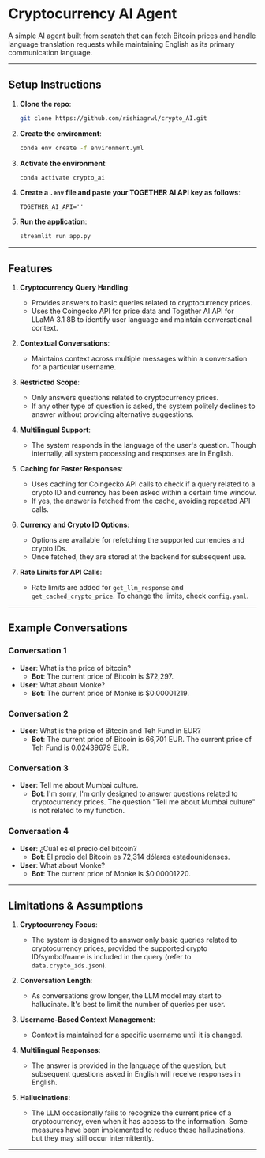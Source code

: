 # Cryptocurrency AI Agent

A simple AI agent built from scratch that can fetch Bitcoin prices and handle language translation requests while maintaining English as its primary communication language.

---

## Setup Instructions

1. **Clone the repo**:

   ```bash
   git clone https://github.com/rishiagrwl/crypto_AI.git 
   ```
2. **Create the environment**:

   ```bash
   conda env create -f environment.yml
   ```
3. **Activate the environment**:

   ```bash
   conda activate crypto_ai
   ```
4. **Create a `.env` file and paste your TOGETHER AI API key as follows**:

   ```env
   TOGETHER_AI_API=''
   ```
5. **Run the application**:

   ```bash
   streamlit run app.py
   ```

---

## Features

1. **Cryptocurrency Query Handling**:

   - Provides answers to basic queries related to cryptocurrency prices.
   - Uses the Coingecko API for price data and Together AI API for LLaMA 3.1 8B to identify user language and maintain conversational context.
2. **Contextual Conversations**:

   - Maintains context across multiple messages within a conversation for a particular username.
3. **Restricted Scope**:

   - Only answers questions related to cryptocurrency prices.
   - If any other type of question is asked, the system politely declines to answer without providing alternative suggestions.
4. **Multilingual Support**:

   - The system responds in the language of the user's question. Though internally, all system processing and responses are in English.
5. **Caching for Faster Responses**:

   - Uses caching for Coingecko API calls to check if a query related to a crypto ID and currency has been asked within a certain time window.
   - If yes, the answer is fetched from the cache, avoiding repeated API calls.
6. **Currency and Crypto ID Options**:

   - Options are available for refetching the supported currencies and crypto IDs.
   - Once fetched, they are stored at the backend for subsequent use.
7. **Rate Limits for API Calls**:

   - Rate limits are added for `get_llm_response` and `get_cached_crypto_price`. To change the limits, check `config.yaml`.

---



## Example Conversations

### Conversation 1

- **User**: What is the price of bitcoin?
  - **Bot**: The current price of Bitcoin is $72,297.
- **User**: What about Monke?
  - **Bot**: The current price of Monke is $0.00001219.

### Conversation 2

- **User**: What is the price of Bitcoin and Teh Fund in EUR?
  - **Bot**: The current price of Bitcoin is 66,701 EUR.
    The current price of Teh Fund is 0.02439679 EUR.

### Conversation 3

- **User**: Tell me about Mumbai culture.
  - **Bot**: I'm sorry, I'm only designed to answer questions related to cryptocurrency prices. The question "Tell me about Mumbai culture" is not related to my function.

### Conversation 4

- **User**: ¿Cuál es el precio del bitcoin?
  - **Bot**: El precio del Bitcoin es 72,314 dólares estadounidenses.
- **User**: What about Monke?
  - **Bot**: The current price of Monke is $0.00001220.

---

## Limitations & Assumptions

1. **Cryptocurrency Focus**:

   - The system is designed to answer only basic queries related to cryptocurrency prices, provided the supported crypto ID/symbol/name is included in the query (refer to `data.crypto_ids.json`).
2. **Conversation Length**:

   - As conversations grow longer, the LLM model may start to hallucinate. It's best to limit the number of queries per user.
3. **Username-Based Context Management**:

   - Context is maintained for a specific username until it is changed.
4. **Multilingual Responses**:

   - The answer is provided in the language of the question, but subsequent questions asked in English will receive responses in English.
5. **Hallucinations**:

   - The LLM occasionally fails to recognize the current price of a cryptocurrency, even when it has access to the information. Some measures have been implemented to reduce these hallucinations, but they may still occur intermittently.

---

